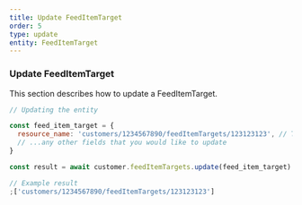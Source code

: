 ```yaml
---
title: Update FeedItemTarget
order: 5
type: update
entity: FeedItemTarget
---
```


### Update FeedItemTarget

This section describes how to update a FeedItemTarget.

```javascript
// Updating the entity

const feed_item_target = {
  resource_name: 'customers/1234567890/feedItemTargets/123123123', // The resource_name is required
  // ...any other fields that you would like to update
}

const result = await customer.feedItemTargets.update(feed_item_target)
```

```javascript
// Example result
;['customers/1234567890/feedItemTargets/123123123']
```
